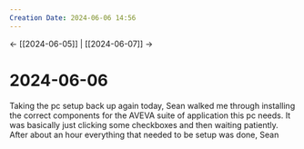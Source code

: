 ```yaml
---
Creation Date: 2024-06-06 14:56
---
```


<- [[2024-06-05]] | [[2024-06-07]]  ->

# 2024-06-06
Taking the pc setup back up again today, Sean walked me through installing the correct components for the AVEVA suite of application this pc needs. It was basically just clicking some checkboxes and then waiting patiently. After about an hour everything that needed to be setup was done, Sean